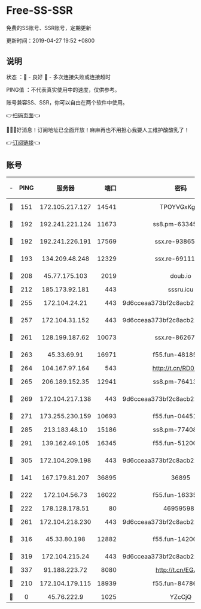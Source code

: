 # Free-SS-SSR

免费的SS账号、SSR账号，定期更新

更新时间：2019-04-27 19:52 +0800

## 说明

状态     ：🙂 - 良好 🙁 - 多次连接失败或连接超时

PING值   ：不代表真实使用中的速度，仅供参考。

账号兼容SS、SSR，你可以自由在两个软件中使用。

👉[扫码页面](https://liesauer.github.io/Free-SS-SSR/)👈

🎉🎉🎉好消息！订阅地址已全面开放！麻麻再也不用担心我要人工维护酸酸乳了！

👉[订阅链接](https://www.liesauer.net/yogurt/subscribe?ACCESS_TOKEN=DAYxR3mMaZAsaqUb)👈

## 账号

|-|PING|服务器|端口|密码|加密方式|区域|
|:----:|:----:|:-----:|-----:|:----:|:----:|:----:|
|🙂|151|172.105.217.127|14541|TPOYVGxKglpi|aes-256-cfb|JP|
|🙂|192|192.241.221.124|11673|ss8.pm-63345432|aes-256-cfb|US|
|🙂|192|192.241.226.191|17569|ssx.re-93865244|aes-256-cfb|US|
|🙂|193|134.209.48.248|12329|ssx.re-69111768|aes-256-cfb|US|
|🙂|208|45.77.175.103|2019|doub.io|aes-128-ctr|SG|
|🙂|212|185.173.92.181|443|sssru.icu|rc4-md5|RU|
|🙂|255|172.104.24.21|443|9d6cceaa373bf2c8acb22e60b6a58be6|aes-256-cfb|US|
|🙂|257|172.104.31.152|443|9d6cceaa373bf2c8acb22e60b6a58be6|aes-256-cfb|US|
|🙂|261|128.199.187.62|10073|ssx.re-86267406|aes-256-cfb|SG|
|🙂|263|45.33.69.91|16971|f55.fun-48185510|aes-256-cfb|US|
|🙂|264|104.167.97.164|543|http://t.cn/RD0D7sx|rc4-md5|CA|
|🙂|265|206.189.152.35|12941|ss8.pm-76413871|aes-256-cfb|SG|
|🙂|269|172.104.217.138|443|9d6cceaa373bf2c8acb22e60b6a58be6|aes-256-cfb|US|
|🙂|271|173.255.230.159|10693|f55.fun-04451373|aes-256-cfb|US|
|🙂|285|213.183.48.10|15186|ss8.pm-77408215|rc4-md5|RU|
|🙂|291|139.162.49.105|16345|f55.fun-51200650|aes-256-cfb|SG|
|🙂|305|172.104.209.198|443|9d6cceaa373bf2c8acb22e60b6a58be6|aes-256-cfb|US|
|🙂|141|167.179.81.207|36895|36895|aes-256-cfb|JP|
|🙂|222|172.104.56.73|16022|f55.fun-16335586|aes-256-cfb|SG|
|🙂|222|178.128.178.51|80|469595985|chacha20|US|
|🙂|261|172.104.218.230|443|9d6cceaa373bf2c8acb22e60b6a58be6|aes-256-cfb|US|
|🙂|316|45.33.80.198|12882|f55.fun-14200108|aes-256-cfb|US|
|🙂|319|172.104.215.24|443|9d6cceaa373bf2c8acb22e60b6a58be6|aes-256-cfb|US|
|🙂|337|91.188.223.72|8080|http://t.cn/EGJIyrl|rc4-md5|RU|
|🙁|210|172.104.179.115|18939|f55.fun-84786774|aes-256-cfb|SG|
|🙁|0|45.76.222.9|1025|YZcCjQ|rc4-md5|JP|
